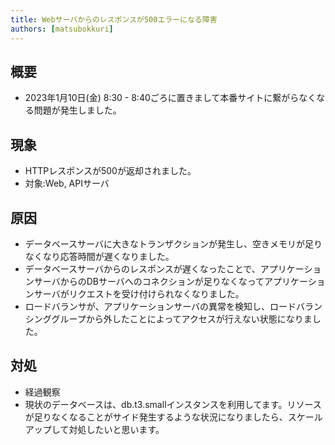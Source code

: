 ```yaml
---
title: Webサーバからのレスポンスが500エラーになる障害
authors: [matsubokkuri]
---
```


## 概要

- 2023年1月10日(金) 8:30 - 8:40ごろに置きまして本番サイトに繋がらなくなる問題が発生しました。

## 現象

- HTTPレスポンスが500が返却されました。
- 対象:Web, APIサーバ


## 原因

- データベースサーバに大きなトランザクションが発生し、空きメモリが足りなくなり応答時間が遅くなりました。
- データベースサーバからのレスポンスが遅くなったことで、アプリケーションサーバからのDBサーバへのコネクションが足りなくなってアプリケーションサーバがリクエストを受け付けられなくなりました。
- ロードバランサが、アプリケーションサーバの異常を検知し、ロードバランシンググループから外したことによってアクセスが行えない状態になりました。

## 対処

- 経過観察
- 現状のデータベースは、db.t3.smallインスタンスを利用してます。リソースが足りなくなることがサイド発生するような状況になりましたら、スケールアップして対処したいと思います。


